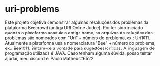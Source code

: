# uri-problems
Este projeto objetiva demonstrar algumas resoluções dos problemas da plataforma Beecrowd (antiga URI Online Judge). 
Por ter sido iniciado quando a plataforma possuía o antigo nome, os arquivos de soluções dos problemas são nomeados com "Uri" + número do problema, ex.: Uri1011. Atualmente a plataforma usa a nomenclatura "Bee" + número do problema, ex.: Bee1011.
Sintam-se a vontade para sugestões/críticas.
A linguagem de programação utilizada é JAVA.
Caso tenham alguma dúvida, posso tentar ajudar, meu discord é:
Paulo Matheus#6522
